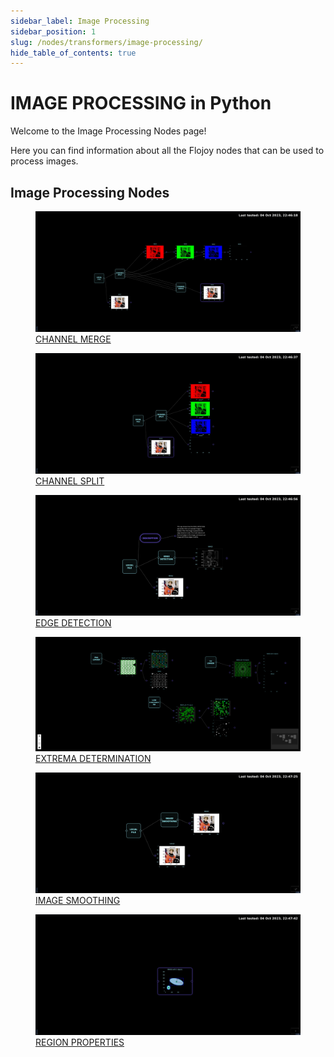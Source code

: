 ```yaml
---
sidebar_label: Image Processing
sidebar_position: 1
slug: /nodes/transformers/image-processing/
hide_table_of_contents: true
---
```


# IMAGE PROCESSING in Python

Welcome to the Image Processing Nodes page!

Here you can find information about all the Flojoy nodes that can be used to process images.

## Image Processing Nodes

<div className="flex flex-wrap" style={{ marginLeft: "-55px" }}>

<div className="p-4">
<a href="/nodes/TRANSFORMERS/IMAGE_PROCESSING/CHANNEL_MERGE/">
<figure style={{ width: "200px", height: "200px", objectFit: "scale-down", marginRight: "15px" }}>
<img src="https://raw.githubusercontent.com/flojoy-ai/docs/main/docs/nodes/TRANSFORMERS/IMAGE_PROCESSING/CHANNEL_MERGE/examples/EX1/output.jpeg" style={{ width: "200px", height: "200px", objectFit: "scale-down", marginRight: "15px" }} />
<figcaption>CHANNEL MERGE</figcaption>
</figure>
</a></div>

<div className="p-4">
<a href="/nodes/TRANSFORMERS/IMAGE_PROCESSING/CHANNEL_SPLIT/">
<figure style={{ width: "200px", height: "200px", objectFit: "scale-down", marginRight: "15px" }}>
<img src="https://raw.githubusercontent.com/flojoy-ai/docs/main/docs/nodes/TRANSFORMERS/IMAGE_PROCESSING/CHANNEL_SPLIT/examples/EX1/output.jpeg" style={{ width: "200px", height: "200px", objectFit: "scale-down", marginRight: "15px" }} />
<figcaption>CHANNEL SPLIT</figcaption>
</figure>
</a></div>

<div className="p-4">
<a href="/nodes/TRANSFORMERS/IMAGE_PROCESSING/EDGE_DETECTION/">
<figure style={{ width: "200px", height: "200px", objectFit: "scale-down", marginRight: "15px" }}>
<img src="https://raw.githubusercontent.com/flojoy-ai/docs/main/docs/nodes/TRANSFORMERS/IMAGE_PROCESSING/EDGE_DETECTION/examples/EX1/output.jpeg" style={{ width: "200px", height: "200px", objectFit: "scale-down", marginRight: "15px" }} />
<figcaption>EDGE DETECTION</figcaption>
</figure>
</a></div>

<div className="p-4">
<a href="/nodes/TRANSFORMERS/IMAGE_PROCESSING/EXTREMA_DETERMINATION/">
<figure style={{ width: "200px", height: "200px", objectFit: "scale-down", marginRight: "15px" }}>
<img src="https://raw.githubusercontent.com/flojoy-ai/docs/main/docs/nodes/TRANSFORMERS/IMAGE_PROCESSING/EXTREMA_DETERMINATION/examples/EX1/output.jpeg" style={{ width: "200px", height: "200px", objectFit: "scale-down", marginRight: "15px" }} />
<figcaption>EXTREMA DETERMINATION</figcaption>
</figure>
</a></div>

<div className="p-4">
<a href="/nodes/TRANSFORMERS/IMAGE_PROCESSING/IMAGE_SMOOTHING/">
<figure style={{ width: "200px", height: "200px", objectFit: "scale-down", marginRight: "15px" }}>
<img src="https://raw.githubusercontent.com/flojoy-ai/docs/main/docs/nodes/TRANSFORMERS/IMAGE_PROCESSING/IMAGE_SMOOTHING/examples/EX1/output.jpeg" style={{ width: "200px", height: "200px", objectFit: "scale-down", marginRight: "15px" }} />
<figcaption>IMAGE SMOOTHING</figcaption>
</figure>
</a></div>

<div className="p-4">
<a href="/nodes/TRANSFORMERS/IMAGE_PROCESSING/REGION_PROPERTIES/">
<figure style={{ width: "200px", height: "200px", objectFit: "scale-down", marginRight: "15px" }}>
<img src="https://raw.githubusercontent.com/flojoy-ai/docs/main/docs/nodes/TRANSFORMERS/IMAGE_PROCESSING/REGION_PROPERTIES/examples/EX1/output.jpeg" style={{ width: "200px", height: "200px", objectFit: "scale-down", marginRight: "15px" }} />
<figcaption>REGION PROPERTIES</figcaption>
</figure>
</a></div>

</div>
